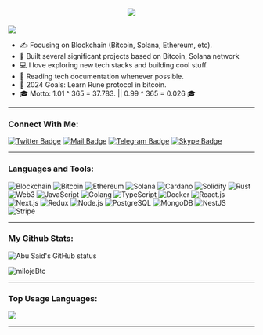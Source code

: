 <h1 align="center">
  <a href="https://git.io/typing-svg">
    <img src="https://readme-typing-svg.herokuapp.com/?lines=Hello,+There!+👋;This+is+Miloje+Nikolic.;Nice+to+meet+you!&center=true&size=30">
  </a>
</h1>

![](https://komarev.com/ghpvc/?username=milojeBtc&color=brightgreen)

- ✍ Focusing on Blockchain (Bitcoin, Solana, Ethereum, etc).
- 🌱 Built several significant projects based on Bitcoin, Solana network 
- 💻 I love exploring new tech stacks and building cool stuff.
- 📰 Reading tech documentation whenever possible.
- 🥅 2024 Goals: Learn Rune protocol in bitcoin.
- 🎓 Motto: 1.01 ^ 365 = 37.783. ||  0.99 ^ 365 = 0.026 🎓
      
---

### Connect With Me:

[![Twitter Badge](https://img.shields.io/badge/Twitter-1DA1F2?style=for-the-badge&logo=twitter&logoColor=white)](https://twitter.com/brjpka)
[![Mail Badge](https://img.shields.io/badge/Gmail-D14836?style=for-the-badge&logo=gmail&logoColor=white)](mailto:nikolic.miloje0507@gmail.com)
[![Telegram Badge](https://img.shields.io/badge/Telegram-2CA5E0?style=for-the-badge&logo=telegram&logoColor=white)](https://t.me/mylord1_1)
[![Skype Badge](https://img.shields.io/badge/Skype-00AFF0?style=for-the-badge&logo=skype&logoColor=white)](https://join.skype.com/ubWuVGchDEnU)

---

### Languages and Tools:

![Blockchain](https://img.shields.io/badge/Blockchain-121D33?style=flat-square&logo=blockchain.com&logoColor=white)
![Bitcoin](https://img.shields.io/badge/Bitcoin-F7931A?style=flat-square&logo=bitcoin&logoColor=white)
![Ethereum](https://img.shields.io/badge/Ethereum-3C3C3D?style=flat-square&logo=ethereum&logoColor=white)
![Solana](https://img.shields.io/badge/Solana-34495E?style=flat-square&logo=solana&logoColor=white)
![Cardano](https://img.shields.io/badge/Cardano-273747?style=flat-square&logo=cardano&logoColor=white)
![Solidity](https://img.shields.io/badge/Solidity-363636?style=flat-square&logo=solidity&logoColor=white)
![Rust](https://img.shields.io/badge/Rust-000000?style=flat-square&logo=rust&logoColor=white)
![Web3](https://img.shields.io/badge/Web3-E2761B?style=flat-square&logo=web3&logoColor=white)
![JavaScript](https://img.shields.io/badge/JavaScript-F7DF1E?style=flat-square&logo=javascript&logoColor=black)
![Golang](https://img.shields.io/badge/Golang-F7F7F7?style=flat-square&logo=go&logoColor=00A7D0)
![TypeScript](https://img.shields.io/badge/TypeScript-007ACC?style=flat-square&logo=typescript&logoColor=white)
![Docker](https://img.shields.io/badge/Docker-0CC1F3?style=flat-square&logo=docker&logoColor=white)
![React.js](https://img.shields.io/badge/React.js-0081CB?style=flat-square&logo=react&logoColor=61DAFB)
![Next.js](https://img.shields.io/badge/Next.js-f7f7f7?style=flastic&logo=Next.js&logoColor=000000)
![Redux](https://img.shields.io/badge/Redux-black?style=flastic&logo=Redux&logoColor=764ABC)
![Node.js](https://img.shields.io/badge/Node.js-43853D?style=flat-square&logo=node.js&logoColor=white)
![PostgreSQL](https://img.shields.io/badge/PostgreSQL-31658D?style=flastic&logo=PostgreSQL&logoColor=white)
![MongoDB](https://img.shields.io/badge/MongoDB-F7F7F7?style=flat-square&logo=mongodb&logoColor=49A248)
![NestJS](https://img.shields.io/badge/Nestjs-000000?style=flat-square&logo=nestjs&logoColor=D9224D)
![Stripe](https://img.shields.io/badge/Stripe-008CDD?style=flat-square&logo=stripe&logoColor=white)

---

### My Github Stats:

<p>
  <img align="center" src="https://github-readme-stats.vercel.app/api?username=milojeBtc&show_icons=true&include_all_commits=true&theme=nightowl&hide_border=true" alt="Abu Said's GitHub status" />
</p>
<p>
  <img align="center" src="https://github-readme-streak-stats.herokuapp.com/?user=milojeBtc&theme=nightowl" alt="milojeBtc" />
</p>

---

### Top Usage Languages:

<img align="center" src="https://github-readme-stats.vercel.app/api/top-langs/?username=milojeBtc&layout=compact&theme=yeblu&hide_border=true&&langs_count=8" />

---
